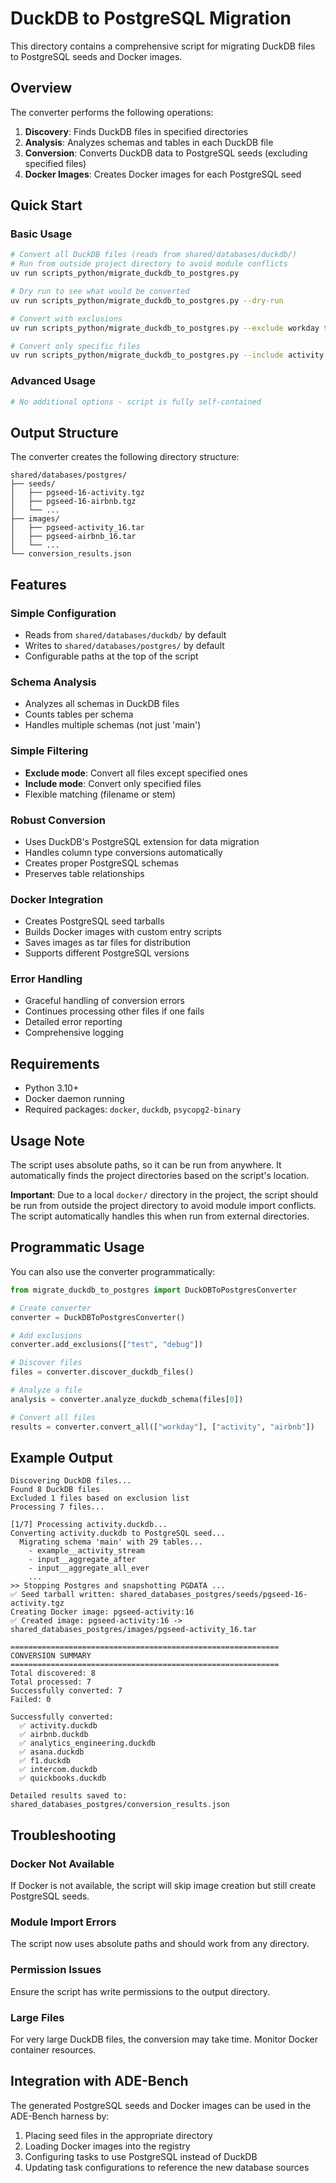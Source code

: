 # DuckDB to PostgreSQL Migration

This directory contains a comprehensive script for migrating DuckDB files to PostgreSQL seeds and Docker images.


## Overview

The converter performs the following operations:

1. **Discovery**: Finds DuckDB files in specified directories
2. **Analysis**: Analyzes schemas and tables in each DuckDB file
3. **Conversion**: Converts DuckDB data to PostgreSQL seeds (excluding specified files)
4. **Docker Images**: Creates Docker images for each PostgreSQL seed

## Quick Start

### Basic Usage

```bash
# Convert all DuckDB files (reads from shared/databases/duckdb/)
# Run from outside project directory to avoid module conflicts
uv run scripts_python/migrate_duckdb_to_postgres.py

# Dry run to see what would be converted
uv run scripts_python/migrate_duckdb_to_postgres.py --dry-run

# Convert with exclusions
uv run scripts_python/migrate_duckdb_to_postgres.py --exclude workday test

# Convert only specific files
uv run scripts_python/migrate_duckdb_to_postgres.py --include activity airbnb
```

### Advanced Usage

```bash
# No additional options - script is fully self-contained
```

## Output Structure

The converter creates the following directory structure:

```
shared/databases/postgres/
├── seeds/
│   ├── pgseed-16-activity.tgz
│   ├── pgseed-16-airbnb.tgz
│   └── ...
├── images/
│   ├── pgseed-activity_16.tar
│   ├── pgseed-airbnb_16.tar
│   └── ...
└── conversion_results.json
```

## Features

### Simple Configuration
- Reads from `shared/databases/duckdb/` by default
- Writes to `shared/databases/postgres/` by default
- Configurable paths at the top of the script

### Schema Analysis
- Analyzes all schemas in DuckDB files
- Counts tables per schema
- Handles multiple schemas (not just 'main')

### Simple Filtering
- **Exclude mode**: Convert all files except specified ones
- **Include mode**: Convert only specified files
- Flexible matching (filename or stem)

### Robust Conversion
- Uses DuckDB's PostgreSQL extension for data migration
- Handles column type conversions automatically
- Creates proper PostgreSQL schemas
- Preserves table relationships

### Docker Integration
- Creates PostgreSQL seed tarballs
- Builds Docker images with custom entry scripts
- Saves images as tar files for distribution
- Supports different PostgreSQL versions

### Error Handling
- Graceful handling of conversion errors
- Continues processing other files if one fails
- Detailed error reporting
- Comprehensive logging

## Requirements

- Python 3.10+
- Docker daemon running
- Required packages: `docker`, `duckdb`, `psycopg2-binary`

## Usage Note

The script uses absolute paths, so it can be run from anywhere. It automatically finds the project directories based on the script's location.

**Important**: Due to a local `docker/` directory in the project, the script should be run from outside the project directory to avoid module import conflicts. The script automatically handles this when run from external directories.

## Programmatic Usage

You can also use the converter programmatically:

```python
from migrate_duckdb_to_postgres import DuckDBToPostgresConverter

# Create converter
converter = DuckDBToPostgresConverter()

# Add exclusions
converter.add_exclusions(["test", "debug"])

# Discover files
files = converter.discover_duckdb_files()

# Analyze a file
analysis = converter.analyze_duckdb_schema(files[0])

# Convert all files
results = converter.convert_all(["workday"], ["activity", "airbnb"])
```

## Example Output

```
Discovering DuckDB files...
Found 8 DuckDB files
Excluded 1 files based on exclusion list
Processing 7 files...

[1/7] Processing activity.duckdb...
Converting activity.duckdb to PostgreSQL seed...
  Migrating schema 'main' with 29 tables...
    - example__activity_stream
    - input__aggregate_after
    - input__aggregate_all_ever
    ...
>> Stopping Postgres and snapshotting PGDATA ...
✅ Seed tarball written: shared_databases_postgres/seeds/pgseed-16-activity.tgz
Creating Docker image: pgseed-activity:16
✅ Created image: pgseed-activity:16 -> shared_databases_postgres/images/pgseed-activity_16.tar

============================================================
CONVERSION SUMMARY
============================================================
Total discovered: 8
Total processed: 7
Successfully converted: 7
Failed: 0

Successfully converted:
  ✅ activity.duckdb
  ✅ airbnb.duckdb
  ✅ analytics_engineering.duckdb
  ✅ asana.duckdb
  ✅ f1.duckdb
  ✅ intercom.duckdb
  ✅ quickbooks.duckdb

Detailed results saved to: shared_databases_postgres/conversion_results.json
```

## Troubleshooting

### Docker Not Available
If Docker is not available, the script will skip image creation but still create PostgreSQL seeds.

### Module Import Errors
The script now uses absolute paths and should work from any directory.

### Permission Issues
Ensure the script has write permissions to the output directory.

### Large Files
For very large DuckDB files, the conversion may take time. Monitor Docker container resources.

## Integration with ADE-Bench

The generated PostgreSQL seeds and Docker images can be used in the ADE-Bench harness by:

1. Placing seed files in the appropriate directory
2. Loading Docker images into the registry
3. Configuring tasks to use PostgreSQL instead of DuckDB
4. Updating task configurations to reference the new database sources
